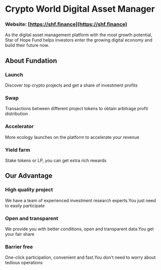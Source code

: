 # Crypto World Digital Asset Manager
### Website: [https://shf.finance](https://shf.finance)
As the digital asset management platform with the most growth potential, Star of Hope Fund helps investors enter the growing digital economy and build their future now.

## About Fundation
### Launch
Discover top crypto projects and get a share of investment profits

### Swap
Transactions between different project tokens to obtain arbitrage profit distribution

### Accelerator
More ecology launches on the platform to accelerate your revenue

### Yield farm
Stake tokens or LP, you can get extra rich rewards

## Our Advantage
### High quality project
We have a team of experienced investment research experts.You just need to easily participate

### Open and transparent
We provide you with better conditions, open and transparent data.You get your fair share

### Barrier free
One-click participation, convenient and fast.You don't need to worry about tedious operations
